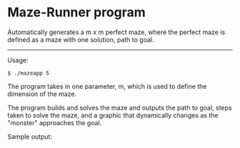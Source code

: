 # Maze-Runner program

Automatically generates a m x m perfect maze, where the perfect maze is defined
as a maze with one solution, path to goal.

---

Usage:
```
$ ./mazeapp 5
```
The program takes in one parameter, m, which is used to define the dimension of
the maze. 

The program builds and solves the maze and outputs the path to goal, steps taken
to solve the maze, and a graphic that dynamically changes as the "monster"
approaches the goal.

Sample output:
    
